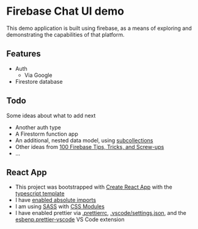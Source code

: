 # Firebase Chat UI demo

This demo application is built using firebase, as a means of exploring and demonstrating the capabilities of that platform.

## Features

* Auth
    * Via Google
* Firestore database

## Todo

Some ideas about what to add next
* Another auth type
* A Firestorm function app
* An additional, nested data model, using [subcollections](https://firebase.google.com/docs/firestore/data-model#subcollections)
* Other ideas from [100 Firebase Tips, Tricks, and Screw-ups](https://www.youtube.com/watch?v=iWEgpdVSZyg&ab_channel=Fireship)
* ...

## React App

* This project was bootstrapped with [Create React App](https://github.com/facebook/create-react-app) with the [typescript template](https://create-react-app.dev/docs/adding-typescript/)
* I have [enabled absolute imports](https://create-react-app.dev/docs/importing-a-component/#absolute-imports)
* I am using [SASS](https://create-react-app.dev/docs/adding-a-sass-stylesheet/) with [CSS Modules](https://create-react-app.dev/docs/adding-a-css-modules-stylesheet/)
* I have enabled prettier via [.prettierrc](./.prettierrc), [.vscode/settings.json](./.vscode/settings.json), and the [esbenp.prettier-vscode](https://marketplace.visualstudio.com/items?itemName=esbenp.prettier-vscode) VS Code extension
